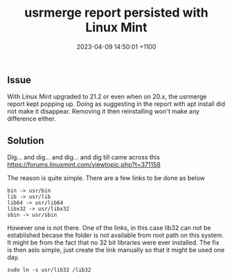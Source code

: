 ﻿---
layout: post
title: usrmerge report persisted with Linux Mint
date: 2023-04-09 14:50:01 +1100
categories: 
---

## Issue

With Linux Mint upgraded to 21.2 or even when on 20.x, the usrmerge report kept popping up. Doing as suggesting in the report with apt install did not make it disappear. Removing it then reinstalling won't make any difference either.

## Solution

Dig... and dig... and dig... and dig till came across this https://forums.linuxmint.com/viewtopic.php?t=371158

The reason is quite simple. There are a few links to be done as below

```
bin -> usr/bin
lib -> usr/lib
lib64 -> usr/lib64
libx32 -> usr/libx32
sbin -> usr/sbin
```

However one is not there. One of the links, in this case lib32 can not be established becase the folder is not available from root path on this system. It might be from the fact that no 32 bit libraries were ever installed. The fix is then aslo simple, just create the link manually so that it might be used one day.

```
sudo ln -s usr/lib32 /lib32
```

